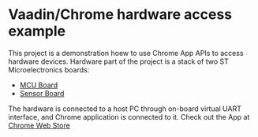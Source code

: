 Vaadin/Chrome hardware access example
==============

This project is a demonstration hoew to use Chrome App APIs to access hardware devices. Hardware part of the project is a stack of two  ST Microelectronics boards:
* [MCU Board](http://www.st.com/content/st_com/en/products/evaluation-tools/product-evaluation-tools/mcu-eval-tools/stm32-mcu-eval-tools/stm32-mcu-nucleo/nucleo-l152re.html)
* [Sensor Board](http://www.st.com/content/st_com/en/products/ecosystems/stm32-open-development-environment/stm32-nucleo-expansion-boards/stm32-ode-sense-hw/x-nucleo-iks01a1.html)
 
The hardware is connected to a host PC through on-board virtual UART interface, and Chrome application is connected to it.
Check out the App at [Chrome Web Store](https://chrome.google.com/webstore/detail/x-nucleo-iks01a1-demo-app/enlbdbkgohgfcpjbfnaailidiibfmnjo)
